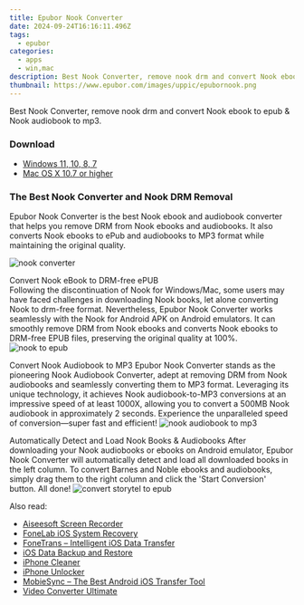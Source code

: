 ```yaml
---
title: Epubor Nook Converter
date: 2024-09-24T16:16:11.496Z
tags: 
  - epubor
categories: 
  - apps
  - win,mac
description: Best Nook Converter, remove nook drm and convert Nook ebook to epub & Nook audiobook to mp3.
thumbnail: https://www.epubor.com/images/uppic/epubornook.png
---
```


Best Nook Converter, remove nook drm and convert Nook ebook to epub & Nook audiobook to mp3.

### Download

- [Windows 11, 10, 8, 7](https://secure.2checkout.com/order/checkout.php?QTY=1&AFFILIATE=108875&CART=1&CARD=2&DESIGN_TYPE=2&CURRENCY=USD&ORDERSTYLE=nLWooJa5iLg=&PAY_TYPE=PAYPAL&PRODS=43365785&OPTIONS43365785=LicenseALife)
- [Mac OS X 10.7 or higher](https://secure.2checkout.com/order/checkout.php?QTY=1&AFFILIATE=108875&CART=1&CARD=2&DESIGN_TYPE=2&CURRENCY=USD&ORDERSTYLE=nLWooJa5iLg=&PAY_TYPE=PAYPAL&PRODS=43365820&OPTIONS43365820=LicenseALife)

### The Best Nook Converter and Nook DRM Removal

Epubor Nook Converter is the best Nook ebook and audiobook converter that helps you remove DRM from Nook ebooks and audiobooks. It also converts Nook ebooks to ePub and audiobooks to MP3 format while maintaining the original quality.

![nook converter](https://www.epubor.com/images/uppic/nook-converter-main-interface.png)

Convert Nook eBook to DRM-free ePUB  
Following the discontinuation of Nook for Windows/Mac, some users may have faced challenges in downloading Nook books, let alone converting Nook to drm-free format. Nevertheless, Epubor Nook Converter works seamlessly with the Nook for Android APK on Android emulators. It can smoothly remove DRM from Nook ebooks and converts Nook ebooks to DRM-free EPUB files, preserving the original quality at 100%. ![nook to epub](https://www.epubor.com/images/uppic/nook-ebook-to-drm-free-epub.png)

Convert Nook Audiobook to MP3 Epubor Nook Converter stands as the pioneering Nook Audiobook Converter, adept at removing DRM from Nook audiobooks and seamlessly converting them to MP3 format. Leveraging its unique technology, it achieves Nook audiobook-to-MP3 conversions at an impressive speed of at least 1000X, allowing you to convert a 500MB Nook audiobook in approximately 2 seconds. Experience the unparalleled speed of conversion—super fast and efficient! ![nook audiobook to mp3](https://www.epubor.com/images/uppic/nook-audiobook-to-mp3.png)

Automatically Detect and Load Nook Books & Audiobooks After downloading your Nook audiobooks or ebooks on Android emulator, Epubor Nook Converter will automatically detect and load all downloaded books in the left column. To convert Barnes and Noble ebooks and audiobooks, simply drag them to the right column and click the 'Start Conversion' button. All done! ![convert storytel to epub](https://www.epubor.com/images/uppic/batch-convert-storytel.png)

<ins class="adsbygoogle"
      style="display:block"
      data-ad-client="ca-pub-7571918770474297"
      data-ad-slot="8358498916"
      data-ad-format="auto"
      data-full-width-responsive="true"></ins>

<span class="atpl-alsoreadstyle">Also read:</span>
<div><ul>
<li><a href="https://tools.techidaily.com/aiseesoft/screen-recorder/"><u>Aiseesoft Screen Recorder</u></a></li>
<li><a href="https://tools.techidaily.com/aiseesoft/ios-system-recovery/"><u>FoneLab iOS System Recovery</u></a></li>
<li><a href="https://tools.techidaily.com/aiseesoft/ios-transfer/"><u>FoneTrans – Intelligent iOS Data Transfer</u></a></li>
<li><a href="https://tools.techidaily.com/aiseesoft/ios-data-backup-and-restore/"><u>iOS Data Backup and Restore</u></a></li>
<li><a href="https://tools.techidaily.com/aiseesoft/iphone-cleaner/"><u>iPhone Cleaner</u></a></li>
<li><a href="https://tools.techidaily.com/aiseesoft/iphone-unlocker/"><u>iPhone Unlocker</u></a></li>
<li><a href="https://tools.techidaily.com/aiseesoft/mobiesync/"><u>MobieSync – The Best Android iOS Transfer Tool</u></a></li>
<li><a href="https://tools.techidaily.com/aiseesoft/video-converter-ultimate/"><u>Video Converter Ultimate</u></a></li>
</ul></div>

